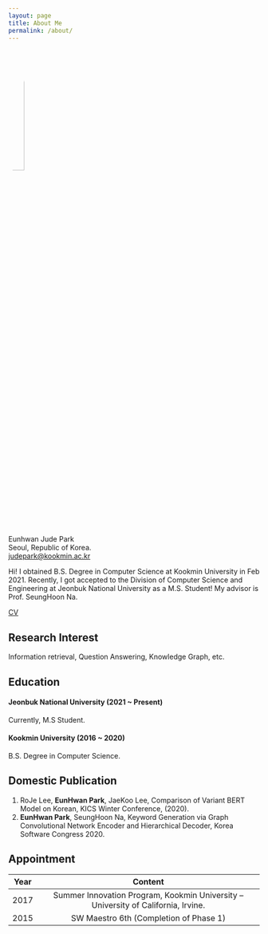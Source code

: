 ```yaml
---
layout: page
title: About Me
permalink: /about/
---
```

<img src="https://avatars.githubusercontent.com/JudePark96" width="25%" height="25%" style="border-radius:50%"/><br/>
Eunhwan Jude Park <br >
Seoul, Republic of Korea. <br >
judepark@kookmin.ac.kr

Hi! I obtained B.S. Degree in Computer Science at Kookmin University in Feb 2021. Recently, I got accepted to the Division of Computer Science and Engineering at Jeonbuk National University as a M.S. Student! My advisor is Prof. SeungHoon Na.

[CV](https://github.com/JudePark96/judepark96.github.io/blob/master/eunhwanpark_cv.pdf)

## Research Interest

Information retrieval, Question Answering, Knowledge Graph, etc.

## Education

#### Jeonbuk National University (2021 ~ Present)

Currently, M.S Student.

#### Kookmin University (2016 ~ 2020)

B.S. Degree in Computer Science.

## Domestic Publication

1. RoJe Lee, **EunHwan Park**, JaeKoo Lee, Comparison of Variant BERT Model on Korean, KICS Winter Conference, (2020).
2. **EunHwan Park**, SeungHoon Na, Keyword Generation via Graph Convolutional Network Encoder and Hierarchical Decoder, Korea Software Congress 2020.

## Appointment

| Year   |      Content      |  
|----------|:-------------:|
| 2017 |  Summer Innovation Program, Kookmin University – University of California, Irvine. |
| 2015 |  SW Maestro 6th (Completion of Phase 1) |
